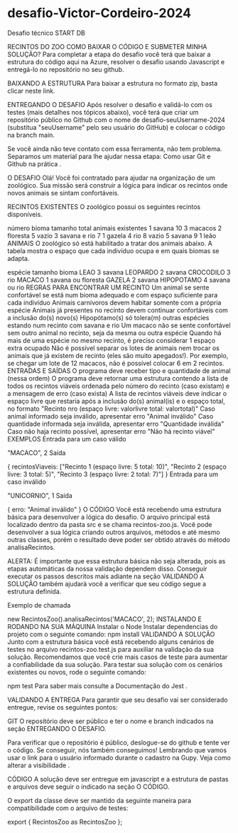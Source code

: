 # desafio-Victor-Cordeiro-2024
Desafio técnico START DB


RECINTOS DO ZOO
COMO BAIXAR O CÓDIGO E SUBMETER MINHA SOLUÇÃO?
Para completar a etapa do desafio você terá que baixar a estrutura do código aqui na Azure, resolver o desafio usando Javascript e entregá-lo no repositório no seu github.

BAIXANDO A ESTRUTURA
Para baixar a estrutura no formato zip, basta clicar neste link.

ENTREGANDO O DESAFIO
Após resolver o desafio e validá-lo com os testes (mais detalhes nos tópicos abaixo), você terá que criar um repositório público no Github  com o nome de desafio-seuUsername-2024 (substitua "seuUsername" pelo seu usuário do GitHub) e colocar o código na branch main.

Se você ainda não teve contato com essa ferramenta, não tem problema. Separamos um material para lhe ajudar nessa etapa: Como usar Git e Github na prática .

O DESAFIO
Olá! Você foi contratado para ajudar na organização de um zoológico. Sua missão será construir a lógica para indicar os recintos onde novos animais se sintam confortáveis.

RECINTOS EXISTENTES
O zoológico possui os seguintes recintos disponíveis.

número	bioma	tamanho total	animais existentes
1	savana	10	3 macacos
2	floresta	5	vazio
3	savana e rio	7	1 gazela
4	rio	8	vazio
5	savana	9	1 leão
ANIMAIS
O zoológico só está habilitado a tratar dos animais abaixo. A tabela mostra o espaço que cada indivíduo ocupa e em quais biomas se adapta.

espécie	tamanho	bioma
LEAO	3	savana
LEOPARDO	2	savana
CROCODILO	3	rio
MACACO	1	savana ou floresta
GAZELA	2	savana
HIPOPOTAMO	4	savana ou rio
REGRAS PARA ENCONTRAR UM RECINTO
Um animal se sente confortável se está num bioma adequado e com espaço suficiente para cada indivíduo
Animais carnívoros devem habitar somente com a própria espécie
Animais já presentes no recinto devem continuar confortáveis com a inclusão do(s) novo(s)
Hipopótamo(s) só tolera(m) outras espécies estando num recinto com savana e rio
Um macaco não se sente confortável sem outro animal no recinto, seja da mesma ou outra espécie
Quando há mais de uma espécie no mesmo recinto, é preciso considerar 1 espaço extra ocupado
Não é possível separar os lotes de animais nem trocar os animais que já existem de recinto (eles são muito apegados!). Por exemplo, se chegar um lote de 12 macacos, não é possível colocar 6 em 2 recintos.
ENTRADAS E SAÍDAS
O programa deve receber tipo e quantidade de animal (nessa ordem)
O programa deve retornar uma estrutura contendo a lista de todos os recintos viáveis ordenada pelo número do recinto (caso existam) e a mensagem de erro (caso exista)
A lista de recintos viáveis deve indicar o espaço livre que restaria após a inclusão do(s) animal(is) e o espaço total, no formato "Recinto nro (espaço livre: valorlivre total: valortotal)"
Caso animal informado seja inválido, apresentar erro "Animal inválido"
Caso quantidade informada seja inválida, apresentar erro "Quantidade inválida"
Caso não haja recinto possível, apresentar erro "Não há recinto viável"
EXEMPLOS
Entrada para um caso válido

"MACACO", 2
Saída

{
  recintosViaveis: ["Recinto 1 (espaço livre: 5 total: 10)", 
   "Recinto 2 (espaço livre: 3 total: 5)", 
   "Recinto 3 (espaço livre: 2 total: 7)"]
}
Entrada para um caso inválido

"UNICORNIO", 1
Saída

{
  erro: "Animal inválido"
}
O CÓDIGO
Você está recebendo uma estrutura básica para desenvolver a lógica do desafio. O arquivo principal está localizado dentro da pasta src e se chama recintos-zoo.js. Você pode desenvolver a sua lógica criando outros arquivos, métodos e até mesmo outras classes, porém o resultado deve poder ser obtido através do método analisaRecintos.

ALERTA: É importante que essa estrutura básica não seja alterada, pois as etapas automáticas da nossa validação dependem disso. Conseguir executar os passos descritos mais adiante na seção VALIDANDO A SOLUÇÃO também ajudará você a verificar que seu código segue a estrutura definida.

Exemplo de chamada

  new RecintosZoo().analisaRecintos('MACACO', 2);
INSTALANDO E RODANDO NA SUA MÁQUINA
Instalar o Node 
Instalar dependencias do projeto com o seguinte comando:
npm install
VALIDANDO A SOLUÇÃO
Junto com a estrutura básica você está recebendo alguns cenários de testes no arquivo recintos-zoo.test.js para auxiliar na validação da sua solução. Recomendamos que você crie mais casos de teste para aumentar a confiabilidade da sua solução. Para testar sua solução com os cenários existentes ou novos, rode o seguinte comando:

npm test
Para saber mais consulte a Documentação do Jest .

VALIDANDO A ENTREGA
Para garantir que seu desafio vai ser considerado entregue, revise os seguintes pontos:

GIT
O repositório deve ser público e ter o nome e branch indicados na seção ENTREGANDO O DESAFIO.

Para verificar que o repositório é público, deslogue-se do github e tente ver o código. Se conseguir, nós também conseguimos! Lembrando que vamos usar o link para o usuário informado durante o cadastro na Gupy. Veja como alterar a visibilidade .

CÓDIGO
A solução deve ser entregue em javascript e a estrutura de pastas e arquivos deve seguir o indicado na seção O CÓDIGO.

O export da classe deve ser mantido da seguinte maneira para compatibilidade com o arquivo de testes:

export { RecintosZoo as RecintosZoo };
